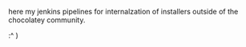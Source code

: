 here my jenkins pipelines for internalzation of installers outside of the chocolatey community.

:^ )
